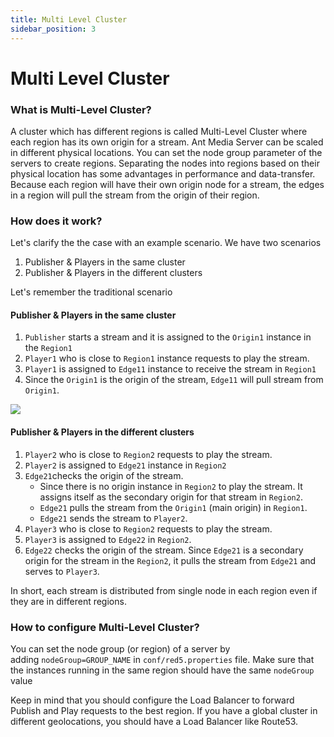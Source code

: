 ```yaml
---
title: Multi Level Cluster
sidebar_position: 3
---
```

# Multi Level Cluster

### What is Multi-Level Cluster?

A cluster which has different regions is called Multi-Level Cluster where each region has its own origin for a stream. Ant Media Server can be scaled in different physical locations. You can set the node group parameter of the servers to create regions. Separating the nodes into regions based on their physical location has some advantages in performance and data-transfer. Because each region will have their own origin node for a stream, the edges in a region will pull the stream from the origin of their region.

### How does it work?

Let's clarify the the case with an example scenario. We have two scenarios

1.  Publisher & Players in the same cluster
2.  Publisher & Players in the different clusters

Let's remember the traditional scenario

#### Publisher & Players in the same cluster

1.  ```Publisher``` starts a stream and it is assigned to the ```Origin1``` instance in the ```Region1```
2.  ```Player1``` who is close to ```Region1``` instance requests to play the stream.
3.  ```Player1``` is assigned to ```Edge11``` instance to receive the stream in ```Region1```
4.  Since the ```Origin1``` is the origin of the stream, ```Edge11``` will pull stream from ```Origin1```.

![](@site/static/img/multilevelcluster.png)

#### Publisher & Players in the different clusters

1.  ```Player2``` who is close to ```Region2``` requests to play the stream.
2.  ```Player2``` is assigned to ```Edge21``` instance in ```Region2```
3.  ```Edge21```checks the origin of the stream.
    *   Since there is no origin instance in ```Region2``` to play the stream. It assigns itself as the secondary origin for that stream in ```Region2```.
    *   ```Edge21``` pulls the stream from the ```Origin1``` (main origin) in ```Region1```.
    *   ```Edge21``` sends the stream to ```Player2```.
4.  ```Player3``` who is close to ```Region2``` requests to play the stream.
5.  ```Player3``` is assigned to ```Edge22``` in ```Region2```.
6.  ```Edge22``` checks the origin of the stream. Since ```Edge21``` is a secondary origin for the stream in the ```Region2```, it pulls the stream from ```Edge21``` and serves to ```Player3```.

In short, each stream is distributed from single node in each region even if they are in different regions.

### How to configure Multi-Level Cluster?

You can set the node group (or region) of a server by adding ```nodeGroup=GROUP_NAME``` in ```conf/red5.properties``` file. Make sure that the instances running in the same region should have the same ```nodeGroup``` value

Keep in mind that you should configure the Load Balancer to forward Publish and Play requests to the best region. If you have a global cluster in different geolocations, you should have a Load Balancer like Route53.